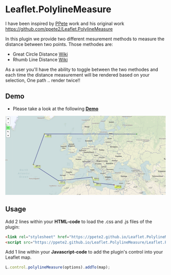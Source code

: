 # Leaflet.PolylineMeasure

I have been inspired by [PPete](https://github.com/ppete2) work and his original work https://github.com/ppete2/Leaflet.PolylineMeasure

In this plugin we provide two different mesurement methods to measure the distance between two points.
Those methodes are:

* Great Circle Distance [Wiki](https://en.wikipedia.org/wiki/Great-circle_distance)
* Rhumb Line Distance [Wiki](https://en.wikipedia.org/wiki/Rhumb_line)

As a user you'll have the ability to toggle between the two methodes and each time the distance measurement will be rendered based on your selection, One path .. render twice!!

## Demo
* Please take a look at the following [**Demo**](http://goo.gl/1Q3k75)

![Screenshot](https://github.com/SupervisionT/Leaflet.PolylineMeasure/blob/master/GC.png)

## Usage

Add 2 lines within your **HTML-code** to load the .css and .js files of the plugin:
```html
<link rel="stylesheet" href="https://ppete2.github.io/Leaflet.PolylineMeasure/Leaflet.PolylineMeasure.css" />
<script src="https://ppete2.github.io/Leaflet.PolylineMeasure/Leaflet.PolylineMeasure.js"></script>
```

Add 1 line within your **Javascript-code** to add the plugin's control into your Leaflet map.  
```js
L.control.polylineMeasure(options).addTo(map);
```
